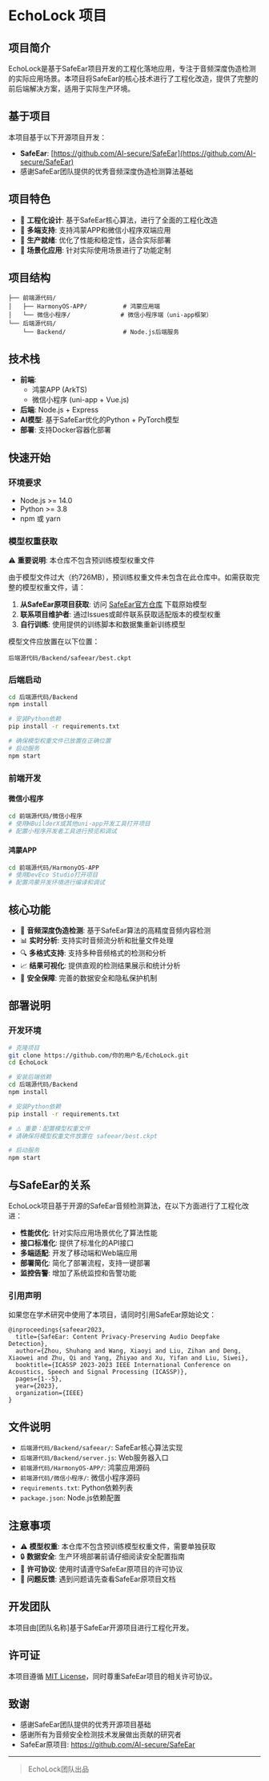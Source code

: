 # EchoLock 项目

## 项目简介
EchoLock是基于SafeEar项目开发的工程化落地应用，专注于音频深度伪造检测的实际应用场景。本项目将SafeEar的核心技术进行了工程化改造，提供了完整的前后端解决方案，适用于实际生产环境。

## 基于项目
本项目基于以下开源项目开发：
- **SafeEar**: [https://github.com/AI-secure/SafeEar](https://github.com/AI-secure/SafeEar)
- 感谢SafeEar团队提供的优秀音频深度伪造检测算法基础

## 项目特色
- 🔧 **工程化设计**: 基于SafeEar核心算法，进行了全面的工程化改造
- 📱 **多端支持**: 支持鸿蒙APP和微信小程序双端应用
- 🚀 **生产就绪**: 优化了性能和稳定性，适合实际部署
- 🎯 **场景化应用**: 针对实际使用场景进行了功能定制

## 项目结构
```
├── 前端源代码/
│   ├── HarmonyOS-APP/          # 鸿蒙应用端
│   └── 微信小程序/              # 微信小程序端（uni-app框架）
└── 后端源代码/
    └── Backend/                # Node.js后端服务
```

## 技术栈
- **前端**: 
  - 鸿蒙APP (ArkTS)
  - 微信小程序 (uni-app + Vue.js)
- **后端**: Node.js + Express
- **AI模型**: 基于SafeEar优化的Python + PyTorch模型
- **部署**: 支持Docker容器化部署

## 快速开始

### 环境要求
- Node.js >= 14.0
- Python >= 3.8
- npm 或 yarn

### 模型权重获取
⚠️ **重要说明**: 本仓库不包含预训练模型权重文件

由于模型文件过大（约726MB），预训练权重文件未包含在此仓库中。如需获取完整的模型权重文件，请：

1. **从SafeEar原项目获取**: 访问 [SafeEar官方仓库](https://github.com/AI-secure/SafeEar) 下载原始模型
2. **联系项目维护者**: 通过Issues或邮件联系获取适配版本的模型权重
3. **自行训练**: 使用提供的训练脚本和数据集重新训练模型

模型文件应放置在以下位置：
```
后端源代码/Backend/safeear/best.ckpt
```

### 后端启动
```bash
cd 后端源代码/Backend
npm install

# 安装Python依赖
pip install -r requirements.txt

# 确保模型权重文件已放置在正确位置
# 启动服务
npm start
```

### 前端开发

#### 微信小程序
```bash
cd 前端源代码/微信小程序
# 使用HBuilderX或其他uni-app开发工具打开项目
# 配置小程序开发者工具进行预览和调试
```

#### 鸿蒙APP
```bash
cd 前端源代码/HarmonyOS-APP
# 使用DevEco Studio打开项目
# 配置鸿蒙开发环境进行编译和调试
```

## 核心功能
- 🎵 **音频深度伪造检测**: 基于SafeEar算法的高精度音频内容检测
- 📊 **实时分析**: 支持实时音频流分析和批量文件处理
- 🔍 **多格式支持**: 支持多种音频格式的检测和分析
- 📈 **结果可视化**: 提供直观的检测结果展示和统计分析
- 🔐 **安全保障**: 完善的数据安全和隐私保护机制

## 部署说明

### 开发环境
```bash
# 克隆项目
git clone https://github.com/你的用户名/EchoLock.git
cd EchoLock

# 安装后端依赖
cd 后端源代码/Backend
npm install

# 安装Python依赖
pip install -r requirements.txt

# ⚠️ 重要：配置模型权重文件
# 请确保将模型权重文件放置在 safeear/best.ckpt

# 启动服务
npm start
```

## 与SafeEar的关系
EchoLock项目基于开源的SafeEar音频检测算法，在以下方面进行了工程化改进：
- **性能优化**: 针对实际应用场景优化了算法性能
- **接口标准化**: 提供了标准化的API接口
- **多端适配**: 开发了移动端和Web端应用
- **部署简化**: 简化了部署流程，支持一键部署
- **监控告警**: 增加了系统监控和告警功能

### 引用声明
如果您在学术研究中使用了本项目，请同时引用SafeEar原始论文：
```
@inproceedings{safeear2023,
  title={SafeEar: Content Privacy-Preserving Audio Deepfake Detection},
  author={Zhou, Shuhang and Wang, Xiaoyi and Liu, Zihan and Deng, Xiaowei and Zhu, Qi and Yang, Zhiyao and Xu, Yifan and Liu, Siwei},
  booktitle={ICASSP 2023-2023 IEEE International Conference on Acoustics, Speech and Signal Processing (ICASSP)},
  pages={1--5},
  year={2023},
  organization={IEEE}
}
```

## 文件说明
- `后端源代码/Backend/safeear/`: SafeEar核心算法实现
- `后端源代码/Backend/server.js`: Web服务器入口
- `前端源代码/HarmonyOS-APP/`: 鸿蒙应用源码
- `前端源代码/微信小程序/`: 微信小程序源码
- `requirements.txt`: Python依赖列表
- `package.json`: Node.js依赖配置

## 注意事项
- ⚠️ **模型权重**: 本仓库不包含预训练模型权重文件，需要单独获取
- 🔒 **数据安全**: 生产环境部署前请仔细阅读安全配置指南
- 📝 **许可协议**: 使用时请遵守SafeEar原项目的许可协议
- 🐛 **问题反馈**: 遇到问题请先查看SafeEar原项目文档

## 开发团队
本项目由[团队名称]基于SafeEar开源项目进行工程化开发。

## 许可证
本项目遵循 [MIT License](./LICENSE)，同时尊重SafeEar项目的相关许可协议。

## 致谢
- 感谢SafeEar团队提供的优秀开源项目基础
- 感谢所有为音频安全检测技术发展做出贡献的研究者
- SafeEar原项目: https://github.com/AI-secure/SafeEar
---

> EchoLock团队出品
